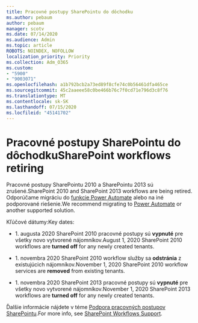 ```yaml
---
title: Pracovné postupy SharePointu do dôchodku
ms.author: pebaum
author: pebaum
manager: scotv
ms.date: 07/14/2020
ms.audience: Admin
ms.topic: article
ROBOTS: NOINDEX, NOFOLLOW
localization_priority: Priority
ms.collection: Adm_O365
ms.custom:
- "5900"
- "9003071"
ms.openlocfilehash: a1b792bcb2a73ed89f8cfe74c0b56461dfa465ce
ms.sourcegitcommit: 45c2aaeee58c0be466b76c7f0cd71e796d3c8f76
ms.translationtype: MT
ms.contentlocale: sk-SK
ms.lasthandoff: 07/15/2020
ms.locfileid: "45141702"
---
```

# <a name="sharepoint-workflows-retiring"></a><span data-ttu-id="9fb39-102">Pracovné postupy SharePointu do dôchodku</span><span class="sxs-lookup"><span data-stu-id="9fb39-102">SharePoint workflows retiring</span></span>

<span data-ttu-id="9fb39-103">Pracovné postupy SharePointu 2010 a SharePointu 2013 sú zrušené.</span><span class="sxs-lookup"><span data-stu-id="9fb39-103">SharePoint 2010 and SharePoint 2013 workflows are being retired.</span></span> <span data-ttu-id="9fb39-104">Odporúčame migráciu do [funkcie Power Automate](https://docs.microsoft.com/power-automate/getting-started) alebo na iné podporované riešenie.</span><span class="sxs-lookup"><span data-stu-id="9fb39-104">We recommend migrating to [Power Automate](https://docs.microsoft.com/power-automate/getting-started) or another supported solution.</span></span> 

<span data-ttu-id="9fb39-105">Kľúčové dátumy:</span><span class="sxs-lookup"><span data-stu-id="9fb39-105">Key dates:</span></span>

- <span data-ttu-id="9fb39-106">1. augusta 2020 SharePoint 2010 pracovné postupy sú **vypnuté** pre všetky novo vytvorené nájomníkov.</span><span class="sxs-lookup"><span data-stu-id="9fb39-106">August 1, 2020 SharePoint 2010 workflows are **turned off** for any newly created tenants.</span></span>

- <span data-ttu-id="9fb39-107">1. novembra 2020 SharePoint 2010 workflow služby sa **odstránia** z existujúcich nájomníkov.</span><span class="sxs-lookup"><span data-stu-id="9fb39-107">November 1, 2020 SharePoint 2010 workflow services are **removed** from existing tenants.</span></span>

- <span data-ttu-id="9fb39-108">1. novembra 2020 SharePoint 2013 pracovné postupy sú **vypnuté** pre všetky novo vytvorené nájomníkov.</span><span class="sxs-lookup"><span data-stu-id="9fb39-108">November 1, 2020 SharePoint 2013 workflows are **turned off** for any newly created tenants.</span></span>

<span data-ttu-id="9fb39-109">Ďalšie informácie nájdete v téme [Podpora pracovných postupov SharePointu](https://aka.ms/sp-workflows-support).</span><span class="sxs-lookup"><span data-stu-id="9fb39-109">For more info, see [SharePoint Workflows Support](https://aka.ms/sp-workflows-support).</span></span>